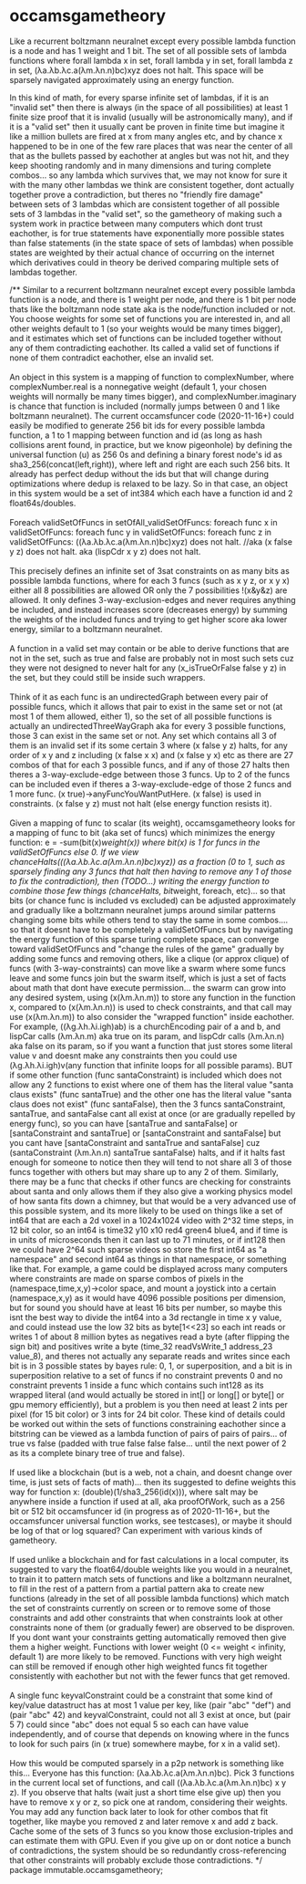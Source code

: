 # occamsgametheory
Like a recurrent boltzmann neuralnet except every possible lambda function is a node and has 1 weight and 1 bit. The set of all possible sets of lambda functions where forall lambda x in set, forall lambda y in set, forall lambda z in set, (λa.λb.λc.a(λm.λn.n)bc)xyz does not halt. This space will be sparsely navigated approximately using an energy function.

In this kind of math, for every sparse infinite set of lambdas, if it is an "invalid set" then there is always (in the space of all possibilities) at least 1 finite size proof that it is invalid (usually will be astronomically many), and if it is a "valid set" then it usually cant be proven in finite time but imagine it like a million bullets are fired at x from many angles etc, and by chance x happened to be in one of the few rare places that was near the center of all that as the bullets passed by eachother at angles but was not hit, and they keep shooting randomly and in many dimensions and turing complete combos... so any lambda which survives that, we may not know for sure it with the many other lambdas we think are consistent together, dont actually together prove a contradiction, but theres no "friendly fire damage" between sets of 3 lambdas which are consistent together of all possible sets of 3 lambdas in the "valid set", so the gametheory of making such a system work in practice between many computers which dont trust eachother, is for true statements have exponentially more possible states than false statements (in the state space of sets of lambdas) when possible states are weighted by their actual chance of occurring on the internet which derivatives could in theory be derived comparing multiple sets of lambdas together.

/** Similar to a recurrent boltzmann neuralnet except every possible lambda function is a node,
and there is 1 weight per node, and there is 1 bit per node thats like the boltzmann node state
aka is the node/function included or not. You choose weights for some set of functions you are
interested in, and all other weights default to 1 (so your weights would be many times bigger),
and it estimates which set of functions can be included together without any of them contradicting
eachother. Its called a valid set of functions if none of them contradict eachother, else an invalid set.
<br><br>
An object in this system is a mapping of function to complexNumber,
where complexNumber.real is a nonnegative weight (default 1, your chosen weights will normally be many times bigger),
and complexNumber.imaginary is chance that function is included (normally jumps between 0 and 1 like boltzmann neuralnet).
The current occamsfuncer code (2020-11-16+) could easily be modified to generate 256 bit ids for every possible lambda function,
a 1 to 1 mapping between function and id (as long as hash collisions arent found, in practice, but we know pigeonhole)
by defining the universal function (u) as 256 0s and defining a binary forest node's id as sha3_256(concat(left,right)),
where left and right are each such 256 bits. It already has perfect dedup without the ids
but that will change during optimizations where dedup is relaxed to be lazy.
So in that case, an object in this system would be a set of int384 which each have a function id and 2 float64s/doubles.
<br><br>
Foreach validSetOfFuncs in setOfAll_validSetOfFuncs:
	foreach func x in validSetOfFuncs:
		foreach func y in validSetOfFuncs:
			foreach func z in validSetOfFuncs:
				((λa.λb.λc.a(λm.λn.n)bc)xyz) does not halt. //aka (x false y z) does not halt. aka (lispCdr x y z) does not halt.
<br><br>
This precisely defines an infinite set of 3sat constraints on as many bits as possible lambda functions,
where for each 3 funcs (such as x y z, or x y x) either all 8 possibilities are allowed OR only the 7 possibilities !(x&y&z) are allowed.
It only defines 3-way-exclusion-edges and never requires anything be included,
and instead increases score (decreases energy) by summing the weights of the included funcs
and trying to get higher score aka lower energy, similar to a boltzmann neuralnet.
<br><br>
A function in a valid set may contain or be able to derive functions that are not in the set, such as true and false
are probably not in most such sets cuz they were not designed to never halt for any (x_isTrueOrFalse false y z) in the set,
but they could still be inside such wrappers. 
<br><br>
Think of it as each func is an undirectedGraph between every pair of possible funcs,
which it allows that pair to exist in the same set or not (at most 1 of them allowed, either 1),
so the set of all possible functions is actually an undirectedThreeWayGraph aka for every 3 possible functions,
those 3 can exist in the same set or not. Any set which contains all 3 of them is an invalid set
if its some certain 3 where (x false y z) halts, for any order of x y and z including (x false x x) and (x false y x) etc
as there are 27 combos of that for each 3 possible funcs, and if any of those 27 halts then theres a 3-way-exclude-edge
between those 3 funcs. Up to 2 of the funcs can be included even if theres a 3-way-exclude-edge of those 2 funcs and 1 more func.
(x true)->anyFuncYouWantPutHere. (x false) is used in constraints. (x false y z) must not halt (else energy function resists it).
<br><br>
Given a mapping of func to scalar (its weight), occamsgametheory looks for a mapping of func to bit (aka set of funcs)
which minimizes the energy function:
e = -sum(bit(x)*weight(x)) where bit(x) is 1 for funcs in the validSetOfFuncs else 0.
If we view chanceHalts(((λa.λb.λc.a(λm.λn.n)bc)xyz)) as a fraction (0 to 1,
such as sparsely finding any 3 funcs that halt then having to remove any 1 of those to fix the contradiction),
then (TODO...) writing the energy function to combine those few things (chanceHalts, bit*weight, foreach, etc)...
so that bits (or chance func is included vs excluded) can be adjusted approximately and gradually
like a boltzmann neuralnet jumps around similar patterns changing some bits while others tend to stay the same
in some combos.... so that it doesnt have to be completely a validSetOfFuncs but by navigating the
energy function of this sparse turing complete space, can converge toward validSetOfFuncs
and "change the rules of the game" gradually by adding some funcs and removing others,
like a clique (or approx clique) of funcs (with 3-way-constraints) can move like a swarm
where some funcs leave and some funcs join but the swarm itself, which is just a set of facts about math
that dont have execute permission... the swarm can grow into any desired system,
using (x(λm.λn.m)) to store any function in the function x,
compared to (x(λm.λn.n)) is used to check constraints, and that call may use (x(λm.λn.m)) to also
consider the "wrapped function" inside eachother.
For example, ((λg.λh.λi.igh)ab) is a churchEncoding pair of a and b,
and lispCar calls (λm.λn.m) aka true on its param,
and lispCdr calls (λm.λn.n) aka false on its param,
so if you want a function that just stores some literal value v and doesnt make any constraints
then you could use (λg.λh.λi.igh)v(any function that infinite loops for all possible params).
BUT if some other function (func santaConstraint) is included which does not allow any 2 functions to exist
where one of them has the literal value "santa claus exists" (func santaTrue)
and the other one has the literal value "santa claus does not exist" (func santaFalse),
then the 3 funcs santaConstraint, santaTrue, and santaFalse cant all exist at once (or are gradually repelled by energy func),
so you can have [santaTrue and santaFalse] or [santaConstraint and santaTrue] or [santaConstraint and santaFalse]
but you cant have  [santaConstraint and santaTrue and santaFalse]
cuz (santaConstraint (λm.λn.n) santaTrue santaFalse) halts, and if it halts fast enough for someone to notice
then they will tend to not share all 3 of those funcs together with others but may share up to any 2 of them.
Similarly, there may be a func that checks if other funcs are checking for constraints about santa
and only allows them if they also give a working physics model of how santa fits down a chimney,
but that would be a very advanced use of this possible system,
and its more likely to be used on things like a set of int64 that are each a 2d voxel
in a 1024x1024 video with 2^32 time steps, in 12 bit color,
so an int64 is time32 y10 x10 red4 green4 blue4,
and if time is in units of microseconds then it can last up to 71 minutes,
or if int128 then we could have 2^64 such sparse videos so store the first int64 as "a namespace"
and second int64 as things in that namespace, or something like that.
For example, a game could be displayed across many computers where constraints are made on sparse combos
of pixels in the (namespace,time,x,y)->color space, and mount a joystick into a certain (namespace,x,y)
as it would have 4096 possible positions per dimension, but for sound you should have at least 16 bits per number,
so maybe this isnt the best way to divide the int64 into a 3d rectangle in time x y value,
and could instead use the low 32 bits as byte[1<<23] so each int reads or writes 1 of about 8 million bytes
as negatives read a byte (after flipping the sign bit) and positives write a byte (time_32 readVsWrite_1 address_23 value_8),
and theres not actually any separate reads and writes since each bit is in 3 possible states by bayes rule: 0, 1, or superposition,
and a bit is in superposition relative to a set of funcs if no constraint prevents 0 and no constraint prevents 1
inside a func which contains such int128 as its wrapped literal
(and would actually be stored in int[] or long[] or byte[] or gpu memory efficiently),
but a problem is you then need at least 2 ints per pixel (for 15 bit color) or 3 ints for 24 bit color.
These kind of details could be worked out within the sets of functions constraining eachother
since a bitstring can be viewed as a lambda function of pairs of pairs of pairs... of true vs false
(padded with true false false false... until the next power of 2 as its a complete binary tree of true and false).
<br><br>
If used like a blockchain (but is a web, not a chain, and doesnt change over time, is just sets of facts of math)...
then its suggested to define weights this way for function x:
(double)(1/sha3_256(id(x))), where salt may be anywhere inside a function if used at all, aka proofOfWork,
such as a 256 bit or 512 bit occamsfuncer id (in progress as of 2020-11-16+,
but the occamsfuncer universal function works, see testcases),
or maybe it should be log of that or log squared? Can experiment with various kinds of gametheory.
<br><br>
If used unlike a blockchain and for fast calculations in a local computer, its suggested to vary the float64/double
weights like you would in a neuralnet, to train it to pattern match sets of functions
and like a boltzmann neuralnet, to fill in the rest of a pattern from a partial pattern aka
to create new functions (already in the set of all possible lambda functions) which match the set of
constraints currently on screen or to remove some of those constraints and add other constraints
that when constraints look at other constraints none of them (or gradually fewer) are observed to be disproven.
If you dont want your constraints getting automatically removed then give them a higher weight.
Functions with lower weight (0 <= weight < infinity, default 1) are more likely to be removed.
Functions with very high weight can still be removed if enough other high weighted funcs fit together
consistently with eachother but not with the fewer funcs that get removed.
<br><br>
A single func keyvalConstraint could be a constraint that some kind of key/value datastruct has at most 1 value per key,
like (pair "abc" "def") and (pair "abc" 42) and keyvalConstraint, could not all 3 exist at once,
but (pair 5 7) could since "abc" does not equal 5 so each can have value independently,
and of course that depends on knowing where in the funcs to look for
such pairs (in (x true) somewhere maybe, for x in a valid set).
<br><br>
How this would be computed sparsely in a p2p network is something like this...
Everyone has this function: (λa.λb.λc.a(λm.λn.n)bc).
Pick 3 functions in the current local set of functions, and call ((λa.λb.λc.a(λm.λn.n)bc) x y z).
If you observe that halts (wait just a short time else give up) then you have to remove x y or z,
so pick one at random, considering their weights. You may add any function back later
to look for other combos that fit together, like maybe you removed z and later remove x and add z back.
Cache some of the sets of 3 funcs so you know those exclusion-triples and can estimate them with GPU.
Even if you give up on or dont notice a bunch of contradictions, the system should be so
redundantly cross-referencing that other constraints will probably exclude those contradictions.
*/
package immutable.occamsgametheory;

